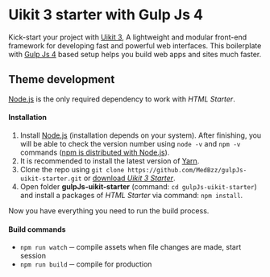 # Uikit 3 starter with Gulp Js 4

Kick-start your project with [Uikit 3](https://getuikit.com/), A lightweight and modular front-end framework for developing fast and powerful web interfaces. This boilerplate with [Gulp Js 4](https://gulpjs.com/) based setup helps you build web apps and sites much faster.
## Theme development
[Node.js](http://nodejs.org/) is the only required dependency to work with _HTML Starter_.

#### [](https://github.com/MedBzz/gulpJs-uikit-starter.git#installation)Installation

1.  Install [Node.js](http://nodejs.org/) (installation depends on your system). After finishing, you will be able to check the version number using `node -v` and `npm -v` commands ([npm is distributed with Node.js](https://www.npmjs.com/get-npm)).
2.  It is recommended to install the latest version of [Yarn](https://yarnpkg.com/en/docs/install).
3.  Clone the repo using `git clone https://github.com/MedBzz/gulpJs-uikit-starter.git` or [download _Uikit 3 Starter_](https://github.com/MedBzz/gulpJs-uikit-starter/archive/master.zip).
4.  Open folder **gulpJs-uikit-starter** (command: `cd gulpJs-uikit-starter`) and install a packages of _HTML Starter_ via command:  `npm install`.

Now you have everything you need to run the build process.

#### Build commands

-   `npm run watch` ─ compile assets when file changes are made, start session
-   `npm run build` ─ compile for production
